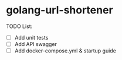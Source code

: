 # golang-url-shortener

TODO List:

- [ ] Add unit tests
- [ ] Add API swagger
- [ ] Add docker-compose.yml & startup guide